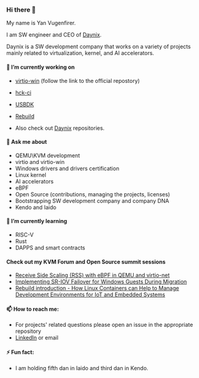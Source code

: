 ### Hi there 👋

My name is Yan Vugenfirer.

I am SW engineer and CEO of [Daynix](https://github.com/daynix/).

Daynix is a SW development company that works on a variety of projects mainly related to virtualization, kernel, and AI accelerators.

#### 🔭 I’m currently working on

* [virtio-win](http://github.com/virtio-win/kvm-guest-drivers-windows/) (follow the link to the official repostory)
* [hck-ci](http://github.com/hck-ci)
* [USBDK](https://github.com/daynix/usbdk)
* [Rebuild](https://github.com/rbld/rebuild/wiki)

* Also check out [Daynix](https://github.com/daynix/) repositories.

#### 💬 Ask me about

* QEMU\KVM development
* virtio and virtio-win
* Windows drivers and drivers certification
* Linux kernel
* AI accelerators
* eBPF
* Open Source (contributions, managing the projects, licenses)
* Bootstrapping SW development company and company DNA
* Kendo and Iaido

#### 🌱 I’m currently learning

* RISC-V
* Rust
* DAPPS and smart contracts

#### Check out my KVM Forum and Open Source summit sessions

* [Receive Side Scaling (RSS) with eBPF in QEMU and virtio-net](https://www.youtube.com/watch?v=GP6kSs6vCH8)
* [Implementing SR-IOV Failover for Windows Guests During Migration](https://www.youtube.com/watch?v=X4tBkFvqB8s)
* [Rebuild introduction - How Linux Containers can Help to Manage Development Environments for IoT and Embedded Systems](https://www.youtube.com/watch?v=F61MM_uuI5A)


#### 📫 How to reach me:

* For projects' related questions please open an issue in the appropriate repository
* [LinkedIn](https://www.linkedin.com/in/yanvugenfirer/) or email


#### ⚡ Fun fact:
* I am holding fifth dan in Iaido and third dan in Kendo.
